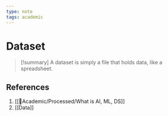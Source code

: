 ```yaml
---
type: note
tags: academic
---
```

# Dataset

> [!summary] 
> A dataset is simply a file that holds data, like a spreadsheet.

## References
1. [[🧪Academic/Processed/What is AI, ML, DS]]
2. [[Data]]